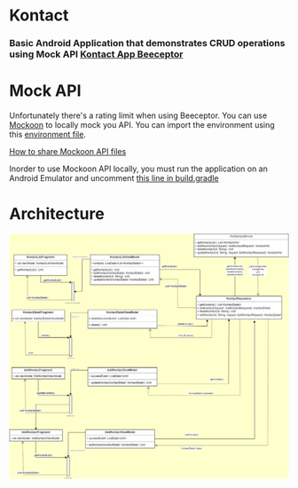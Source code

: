 # Kontact

### Basic Android Application that demonstrates CRUD operations using Mock API [Kontact App Beeceptor](https://beeceptor.com/console/kontact)

# Mock API

Unfortunately there's a rating limit when using Beeceptor. You can use [Mockoon](https://mockoon.com/) to locally mock you API. You can import the environment using this [environment file](./mockoon/kontact-app-environment.json).

[How to share Mockoon API files](https://mockoon.com/docs/latest/mockoon-data-files/sharing-mock-api-files/)

Inorder to use Mockoon API locally, you must run the application on an Android Emulator and uncomment [this line in build.gradle](https://github.com/carl-deleon/kontact/blob/master/app/build.gradle#L23)

# Architecture
![Architecture](./images/app.png)